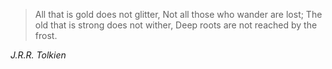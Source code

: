 > All that is gold does not glitter,
Not all those who wander are lost;
The old that is strong does not wither,
Deep roots are not reached by the frost. 

<cite>J.R.R. Tolkien</cite>
